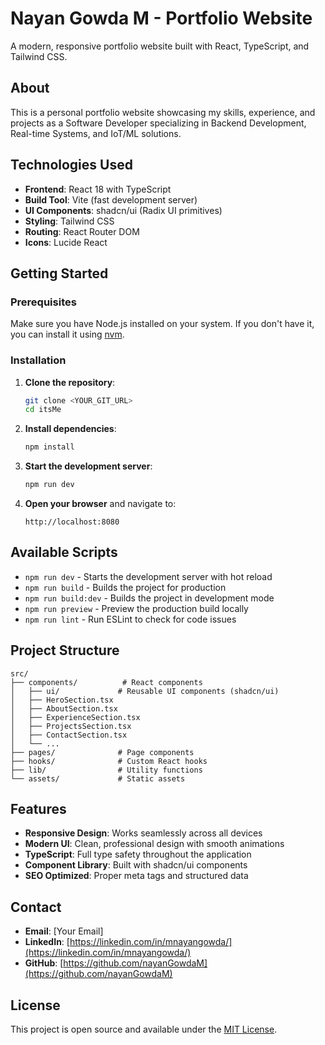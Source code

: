 # Nayan Gowda M - Portfolio Website

A modern, responsive portfolio website built with React, TypeScript, and Tailwind CSS.

## About

This is a personal portfolio website showcasing my skills, experience, and projects as a Software Developer specializing in Backend Development, Real-time Systems, and IoT/ML solutions.

## Technologies Used

- **Frontend**: React 18 with TypeScript
- **Build Tool**: Vite (fast development server)
- **UI Components**: shadcn/ui (Radix UI primitives)
- **Styling**: Tailwind CSS
- **Routing**: React Router DOM
- **Icons**: Lucide React

## Getting Started

### Prerequisites

Make sure you have Node.js installed on your system. If you don't have it, you can install it using [nvm](https://github.com/nvm-sh/nvm#installing-and-updating).

### Installation

1. **Clone the repository**:
   ```bash
   git clone <YOUR_GIT_URL>
   cd itsMe
   ```

2. **Install dependencies**:
   ```bash
   npm install
   ```

3. **Start the development server**:
   ```bash
   npm run dev
   ```

4. **Open your browser** and navigate to:
   ```
   http://localhost:8080
   ```

## Available Scripts

- `npm run dev` - Starts the development server with hot reload
- `npm run build` - Builds the project for production
- `npm run build:dev` - Builds the project in development mode
- `npm run preview` - Preview the production build locally
- `npm run lint` - Run ESLint to check for code issues

## Project Structure

```
src/
├── components/          # React components
│   ├── ui/             # Reusable UI components (shadcn/ui)
│   ├── HeroSection.tsx
│   ├── AboutSection.tsx
│   ├── ExperienceSection.tsx
│   ├── ProjectsSection.tsx
│   ├── ContactSection.tsx
│   └── ...
├── pages/              # Page components
├── hooks/              # Custom React hooks
├── lib/                # Utility functions
└── assets/             # Static assets
```

## Features

- **Responsive Design**: Works seamlessly across all devices
- **Modern UI**: Clean, professional design with smooth animations
- **TypeScript**: Full type safety throughout the application
- **Component Library**: Built with shadcn/ui components
- **SEO Optimized**: Proper meta tags and structured data

## Contact

- **Email**: [Your Email]
- **LinkedIn**: [https://linkedin.com/in/mnayangowda/](https://linkedin.com/in/mnayangowda/)
- **GitHub**: [https://github.com/nayanGowdaM](https://github.com/nayanGowdaM)

## License

This project is open source and available under the [MIT License](LICENSE).
